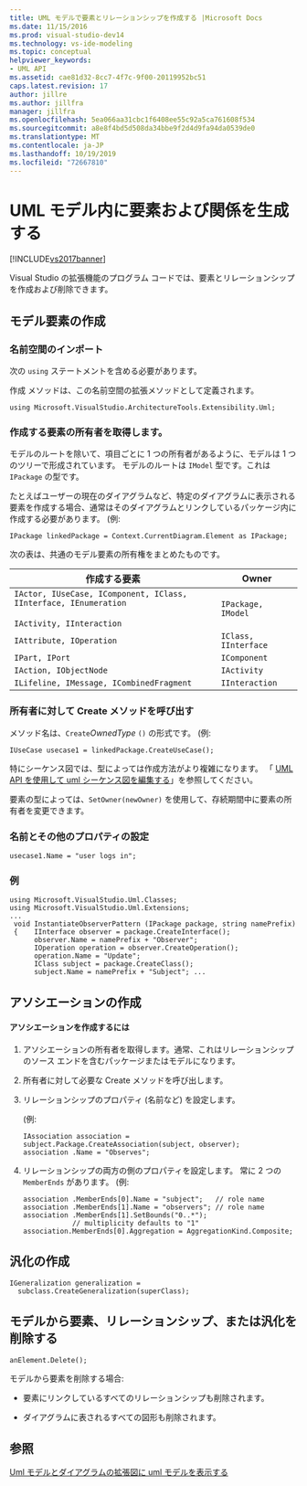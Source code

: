 ```yaml
---
title: UML モデルで要素とリレーションシップを作成する |Microsoft Docs
ms.date: 11/15/2016
ms.prod: visual-studio-dev14
ms.technology: vs-ide-modeling
ms.topic: conceptual
helpviewer_keywords:
- UML API
ms.assetid: cae81d32-8cc7-4f7c-9f00-20119952bc51
caps.latest.revision: 17
author: jillre
ms.author: jillfra
manager: jillfra
ms.openlocfilehash: 5ea066aa31cbc1f6408ee55c92a5ca761608f534
ms.sourcegitcommit: a8e8f4bd5d508da34bbe9f2d4d9fa94da0539de0
ms.translationtype: MT
ms.contentlocale: ja-JP
ms.lasthandoff: 10/19/2019
ms.locfileid: "72667810"
---
```

# <a name="create-elements-and-relationships-in-uml-models"></a>UML モデル内に要素および関係を生成する
[!INCLUDE[vs2017banner](../includes/vs2017banner.md)]

Visual Studio の拡張機能のプログラム コードでは、要素とリレーションシップを作成および削除できます。

## <a name="create-a-model-element"></a>モデル要素の作成

### <a name="namespace-imports"></a>名前空間のインポート
 次の `using` ステートメントを含める必要があります。

 作成 メソッドは、この名前空間の拡張メソッドとして定義されます。

 `using Microsoft.VisualStudio.ArchitectureTools.Extensibility.Uml;`

### <a name="obtain-the-owner-of-the-element-you-want-to-create"></a>作成する要素の所有者を取得します。
 モデルのルートを除いて、項目ごとに 1 つの所有者があるように、モデルは 1 つのツリーで形成されています。 モデルのルートは `IModel` 型です。これは `IPackage` の型です。

 たとえばユーザーの現在のダイアグラムなど、特定のダイアグラムに表示される要素を作成する場合、通常はそのダイアグラムとリンクしているパッケージ内に作成する必要があります。 (例:

```
IPackage linkedPackage = Context.CurrentDiagram.Element as IPackage;
```

 次の表は、共通のモデル要素の所有権をまとめたものです。

|作成する要素|Owner|
|---------------------------|-----------|
|`IActor, IUseCase, IComponent, IClass, IInterface, IEnumeration`<br /><br /> `IActivity, IInteraction`|`IPackage, IModel`|
|`IAttribute, IOperation`|`IClass, IInterface`|
|`IPart, IPort`|`IComponent`|
|`IAction, IObjectNode`|`IActivity`|
|`ILifeline, IMessage, ICombinedFragment`|`IInteraction`|

### <a name="invoke-the-create-method-on-the-owner"></a>所有者に対して Create メソッドを呼び出す
 メソッド名は、`Create`*OwnedType* `()` の形式です。 (例:

```
IUseCase usecase1 = linkedPackage.CreateUseCase();
```

 特にシーケンス図では、型によっては作成方法がより複雑になります。 「 [UML API を使用して uml シーケンス図を編集する](../modeling/edit-uml-sequence-diagrams-by-using-the-uml-api.md)」を参照してください。

 要素の型によっては、`SetOwner(newOwner)` を使用して、存続期間中に要素の所有者を変更できます。

### <a name="set-the-name-and-other-properties"></a>名前とその他のプロパティの設定

```
usecase1.Name = "user logs in";
```

### <a name="example"></a>例

```
using Microsoft.VisualStudio.Uml.Classes;
using Microsoft.VisualStudio.Uml.Extensions;
...
 void InstantiateObserverPattern (IPackage package, string namePrefix)
 {    IInterface observer = package.CreateInterface();
      observer.Name = namePrefix + "Observer";
      IOperation operation = observer.CreateOperation();
      operation.Name = "Update";
      IClass subject = package.CreateClass();
      subject.Name = namePrefix + "Subject"; ...
```

## <a name="create-an-association"></a>アソシエーションの作成

#### <a name="to-create-an-association"></a>アソシエーションを作成するには

1. アソシエーションの所有者を取得します。通常、これはリレーションシップのソース エンドを含むパッケージまたはモデルになります。

2. 所有者に対して必要な Create メソッドを呼び出します。

3. リレーションシップのプロパティ (名前など) を設定します。

     (例:

    ```
    IAssociation association = subject.Package.CreateAssociation(subject, observer);
    association .Name = "Observes";
    ```

4. リレーションシップの両方の側のプロパティを設定します。 常に 2 つの `MemberEnds` があります。 (例:

    ```
    association .MemberEnds[0].Name = "subject";   // role name
    association .MemberEnds[1].Name = "observers"; // role name
    association .MemberEnds[1].SetBounds("0..*");
                // multiplicity defaults to "1"
    association.MemberEnds[0].Aggregation = AggregationKind.Composite;
    ```

## <a name="create-a-generalization"></a>汎化の作成

```
IGeneralization generalization =
  subclass.CreateGeneralization(superClass);
```

## <a name="delete-an-element-relationship-or-generalization-from-the-model"></a>モデルから要素、リレーションシップ、または汎化を削除する

```
anElement.Delete();
```

 モデルから要素を削除する場合:

- 要素にリンクしているすべてのリレーションシップも削除されます。

- ダイアグラムに表されるすべての図形も削除されます。

## <a name="see-also"></a>参照
 [Uml モデルとダイアグラムの拡張](../modeling/extend-uml-models-and-diagrams.md)[図に uml モデルを表示する](../modeling/display-a-uml-model-on-diagrams.md)
